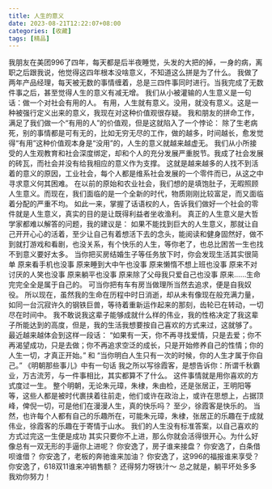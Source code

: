 ```yaml
---
title: 人生的意义
date: 2023-08-21T12:22:07+08:00
categories: [收藏]
tags: [精品]
---
```


我朋友在美团996了四年，每天都是后半夜睡觉，头发的大把的掉，一身的病，离职之后跟我说，他觉得这四年根本没啥意义，不知道这么拼是为了什么。  我做了两年产品经理，每天被无数的事情缠着，总是三四件事同时进行。当我完成了无数件事之后，甚至觉得人生的意义有减无增。  我们从小被灌输的人生意义是一句话：做一个对社会有用的人。  有用，人生就有意义。没用，就没有意义。这是一种被强行定义出来的意义，我现在对这种价值观很存疑。  我和朋友的拼命工作，满足了我们做一个“有用的人”的价值观，但是这就陷入了一个悖论：  除了生老病死，别的事情都是可有无的，比如无穷无尽的工作，做的越多，时间越长，愈发觉得“有用”这种价值观本身是“没用”的，人生的意义就越来越虚无。  我们从小所接受的人生观教育和社会深度绑定，却和个人的充分发展严重脱节。我成了社会发展的砖瓦，而社会并没有给我相应的意义作为支撑。  这就是越来越多的人找不到活着的意义的原因，工业社会，每个人都是维系社会发展的一个零件而已，从这之中寻求意义何其困难。  在以前的原始和农业社会，我们想的是填饱肚子，无暇照顾人生意义。而现在，我们面临的是一个全新的时代，物质刚刚比较富足，而又面临着分配的严重不均。  如此一来，掌握了话语权的人，告诉我们做好一个社会的零件就是人生意义，真实的目的是让既得利益者坐收渔利。  真正的人生意义是大哲学家都难以解答的问题，我的建议是：  如果不能找到巨大的人生意义，那就让自己开开心心的活着，至少让自己有着想活下去的念头，能阅读和健身固然好，做不到就打游戏和看剧，也没关系，有个快乐的人生，等你老了，也总比困苦一生也找不到意义要好太多。  当你把买房结婚生子等任务放下时，你会发现生活其实很简单  原来看手机也没事  原来睡到大中午也没事  原来懒惰不想上班也没事  原来不对讨厌的人笑也没事  原来躺平也没事  原来除了父母我只爱自己也没事  原来……生命完完全全是属于自己的。  可当你把有车有房当做理所当然去追求，便是自我奴役。  所以现在，虽然我的生命在历程中时日消逝，却从未有像现在般充满力量，如同一台沉寂许久的钢铁巨兽，等待着重新运作起来的那刻，齿轮已在转动，一切尽在时间中。  我不敢说我这辈子能够成就什么样的伟业，我的性格决定了我这辈子所能达到的高度，但是，我的生活我想要按自己喜欢的方式来过，这就够了。   最近越来越体会到这样一段话：  “如果有一天，你不再寻找爱情，只是去爱；你不再渴望成功，只是去做；你不再追求空泛的成长，只是开始修养自己的性情；你的人生一切，才真正开始。”  和  “当你明白人生只有一次的时候，你的人生才属于你自己。”   《明朝那些事儿》中有一句话  我之所以写徐霞客，是想告诉你：所谓千秋霸业，万古流芳，与一件事相比，其实都算不了什么。  这件事情就是用你喜欢的方式度过一生。  整个明朝，无论朱元璋，朱棣，朱由检，还是张居正，王明阳等等，这些人都是被时代裹挟着往前走，他们或许在政治上，或许在思想上，占据顶峰，俾倪一切，可是他们在漫漫人生，真的快乐吗？  至少，徐霞客是快乐的。  当然，也许每个人都有自己的乐趣所在，可能朱元璋，朱棣，张居正的乐趣在于成就伟业，徐霞客的乐趣在于寄情于山水。  我们的人生没有标准答案，以自己喜欢的方式过完这一生便是成功  其实只要你不上进，那么你就会活得很开心。为什么好像总有一双无形的手逼你上进呢？  你安逸了，房子谁来接盘？  你安逸了，白条借呗谁借？  你安逸了，老板的奔驰谁来加油？  你安逸了，这996的福报谁来享受？  你安逸了，618双11谁来冲销售额？  还得努力呀铁汁～  总之就是，躺平坏处多多  我劝你努力！